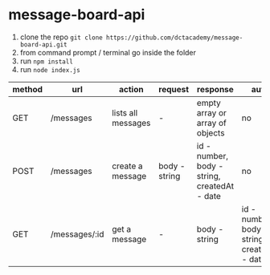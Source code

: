 # message-board-api

1. clone the repo `git clone https://github.com/dctacademy/message-board-api.git`
2. from command prompt / terminal go inside the folder 
3. run `npm install`
4. run `node index.js`

| method | url | action | request | response | auth |
|-----|-------|--------|---------|------| ------|
| GET | /messages | lists all messages | - | empty array or array of objects | no | 
| POST | /messages | create a message | body - string | id - number, body - string, createdAt - date | no |
| GET | /messages/:id | get a message | - | body - string | id - number, body - string, createdAt - date | no |
